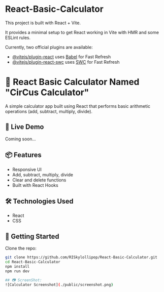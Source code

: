 # React-Basic-Calculator

This project is built with React + Vite.

It provides a minimal setup to get React working in Vite with HMR and some ESLint rules.

Currently, two official plugins are available:

- [@vitejs/plugin-react](https://github.com/vitejs/vite-plugin-react/blob/main/packages/plugin-react/README.md) uses [Babel](https://babeljs.io/) for Fast Refresh
- [@vitejs/plugin-react-swc](https://github.com/vitejs/vite-plugin-react-swc) uses [SWC](https://swc.rs/) for Fast Refresh



# 🧮 React Basic Calculator Named "CirCus Calculator"

A simple calculator app built using React that performs basic arithmetic operations (add, subtract, multiply, divide).

## 🚀 Live Demo
Coming soon...

## 📦 Features

- Responsive UI
- Add, subtract, multiply, divide
- Clear and delete functions
- Built with React Hooks

## 🛠️ Technologies Used

- React
- CSS

## 📂 Getting Started

Clone the repo:

```bash
git clone https://github.com/RISkylollipop/React-Basic-Calculator.git
cd React-Basic-Calculator
npm install
npm run dev

## 📷 ScreenShot:
![Calculator Screenshot](./public/screenshot.png)